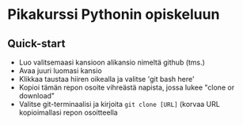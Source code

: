 # Pikakurssi Pythonin opiskeluun

## Quick-start
- Luo valitsemaasi kansioon alikansio nimeltä github (tms.)
- Avaa juuri luomasi kansio
- Klikkaa taustaa hiiren oikealla ja valitse 'git bash here'
- Kopioi tämän repon osoite vihreästä napista, jossa lukee "clone or download"
- Valitse git-terminaalisi ja kirjoita `git clone [URL]` (korvaa URL kopioimallasi repon osoitteella
